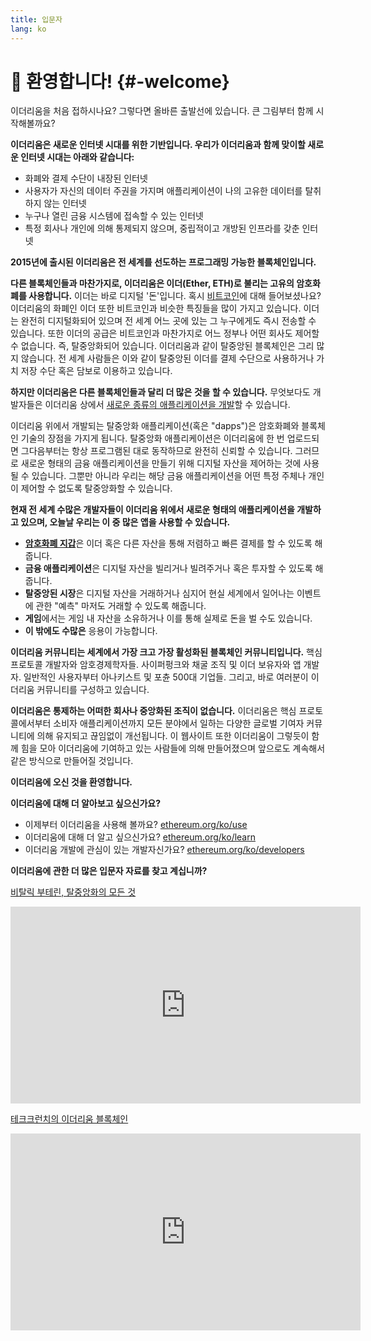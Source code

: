 ```yaml
---
title: 입문자
lang: ko
---
```


# :wave: 환영합니다! {#-welcome}

이더리움을 처음 접하시나요? 그렇다면 올바른 출발선에 있습니다. 큰 그림부터 함께 시작해볼까요?

**이더리움은 새로운 인터넷 시대를 위한 기반입니다. 우리가 이더리움과 함께 맞이할 새로운 인터넷 시대는 아래와 같습니다:**

- 화폐와 결제 수단이 내장된 인터넷
- 사용자가 자신의 데이터 주권을 가지며 애플리케이션이 나의 고유한 데이터를 탈취하지 않는 인터넷
- 누구나 열린 금융 시스템에 접속할 수 있는 인터넷
- 특정 회사나 개인에 의해 통제되지 않으며, 중립적이고 개방된 인프라를 갖춘 인터넷

**2015년에 출시된 이더리움은 전 세계를 선도하는 프로그래밍 가능한 블록체인입니다.**

**다른 블록체인들과 마찬가지로, 이더리움은 이더(Ether, ETH)로 불리는 고유의 암호화폐를 사용합니다.** 이더는 바로 디지털 '돈'입니다. 혹시 [비트코인](http://bitcoin.org/)에 대해 들어보셨나요? 이더리움의 화폐인 이더 또한 비트코인과 비슷한 특징들을 많이 가지고 있습니다. 이더는 완전히 디지털화되어 있으며 전 세계 어느 곳에 있는 그 누구에게도 즉시 전송할 수 있습니다. 또한 이더의 공급은 비트코인과 마찬가지로 어느 정부나 어떤 회사도 제어할 수 없습니다. 즉, 탈중앙화되어 있습니다. 이더리움과 같이 탈중앙된 블록체인은 그리 많지 않습니다. 전 세계 사람들은 이와 같이 탈중앙된 이더를 결제 수단으로 사용하거나 가치 저장 수단 혹은 담보로 이용하고 있습니다.

**하지만 이더리움은 다른 블록체인들과 달리 더 많은 것을 할 수 있습니다.** 무엇보다도 개발자들은 이더리움 상에서 [새로운 종류의 애플리케이션을 개발](/ko/use/#1-use-an-application-built-on-ethereum/)할 수 있습니다.

이더리움 위에서 개발되는 탈중앙화 애플리케이션(혹은 "dapps")은 암호화폐와 블록체인 기술의 장점을 가지게 됩니다. 탈중앙화 애플리케이션은 이더리움에 한 번 업로드되면 그다음부터는 항상 프로그램된 대로 동작하므로 완전히 신뢰할 수 있습니다. 그러므로 새로운 형태의 금융 애플리케이션을 만들기 위해 디지털 자산을 제어하는 것에 사용될 수 있습니다. 그뿐만 아니라 우리는 해당 금융 애플리케이션을 어떤 특정 주체나 개인이 제어할 수 없도록 탈중앙화할 수 있습니다.

**현재 전 세계 수많은 개발자들이 이더리움 위에서 새로운 형태의 애플리케이션을 개발하고 있으며, 오늘날 우리는 이 중 많은 앱을 사용할 수 있습니다.**

- [**암호화폐 지갑**](/ko/use/#3-what-is-a-wallet-and-which-one-should-i-use/)은 이더 혹은 다른 자산을 통해 저렴하고 빠른 결제를 할 수 있도록 해줍니다.
- **금융 애플리케이션**은 디지털 자산을 빌리거나 빌려주거나 혹은 투자할 수 있도록 해줍니다.
- **탈중앙된 시장**은 디지털 자산을 거래하거나 심지어 현실 세계에서 일어나는 이벤트에 관한 "예측" 마저도 거래할 수 있도록 해줍니다.
- **게임**에서는 게임 내 자산을 소유하거나 이를 통해 실제로 돈을 벌 수도 있습니다.
- **이 밖에도 수많은** 응용이 가능합니다.

**이더리움 커뮤니티는 세계에서 가장 크고 가장 활성화된 블록체인 커뮤니티입니다.** 핵심 프로토콜 개발자와 암호경제학자들. 사이퍼펑크와 채굴 조직 및 이더 보유자와 앱 개발자. 일반적인 사용자부터 아나키스트 및 포츈 500대 기업들. 그리고, 바로 여러분이 이더리움 커뮤니티를 구성하고 있습니다.

**이더리움은 통제하는 어떠한 회사나 중앙화된 조직이 없습니다.** 이더리움은 핵심 프로토콜에서부터 소비자 애플리케이션까지 모든 분야에서 일하는 다양한 글로벌 기여자 커뮤니티에 의해 유지되고 끊임없이 개선됩니다. 이 웹사이트 또한 이더리움이 그렇듯이 함께 힘을 모아 이더리움에 기여하고 있는 사람들에 의해 만들어졌으며 앞으로도 계속해서 같은 방식으로 만들어질 것입니다.

**이더리움에 오신 것을 환영합니다.**

**이더리움에 대해 더 알아보고 싶으신가요?**

- 이제부터 이더리움을 사용해 볼까요? [ethereum.org/ko/use](/ko/use/)
- 이더리움에 대해 더 알고 싶으신가요? [ethereum.org/ko/learn](/ko/learn/)
- 이더리움 개발에 관심이 있는 개발자신가요? [ethereum.org/ko/developers](/ko/developers/)

**이더리움에 관한 더 많은 입문자 자료를 찾고 계십니까?**

[비탈릭 부테린, 탈중앙화의 모든 것](https://youtu.be/WSN5BaCzsbo)

<div class="iframe-container">
  <iframe width="560" height="315" src="https://www.youtube.com/embed/WSN5BaCzsbo" frameborder="0" allow="accelerometer; autoplay; encrypted-media; gyroscope; picture-in-picture" allowfullscreen></iframe>
</div>

[테크크런치의 이더리움 블록체인](https://www.youtube.com/watch?v=WfULutvxvzY)

<div class="iframe-container">
  <iframe width="560" height="315" src="https://www.youtube.com/embed/WfULutvxvzY" frameborder="0" allow="accelerometer; autoplay; encrypted-media; gyroscope; picture-in-picture" allowfullscreen></iframe>
</div>
